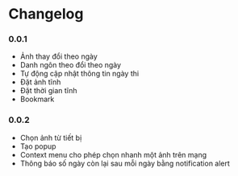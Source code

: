 # Changelog
### 0.0.1
  - Ảnh thay đổi theo ngày
  - Danh ngôn theo đổi theo ngày
  - Tự động cập nhật thông tin ngày thi
  - Đặt ảnh tĩnh
  - Đặt thời gian tĩnh
  - Bookmark
### 0.0.2
  - Chọn ảnh từ tiết bị
  - Tạo popup
  - Context menu cho phép chọn nhanh một ảnh trên mạng
  - Thông báo số ngày còn lại sau mỗi ngày bằng notification alert
